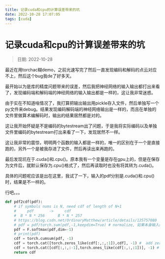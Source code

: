 ```yaml
---
title: 记录cuda和cpu的计算误差带来的坑
date: 2022-10-28 17:07:05
tags: [cuda]
---
```

# 记录cuda和cpu的计算误差带来的坑
> 日期: 2022-10-28

最近在用torchac糊demo，之前光速写完了然后一直发现编码和解码的点云对应不上，然后这个bug我de了好多天。

最开始以为是库的精度问题带来的误差，然后我把神经网络的输入输出都打出来看了，发现编码端和解码端的神经网络的输入输出都是一样的，这让我非常迷惑。

由于实在不知道啥情况了，我打算把输出输出用pickle存入文件，然后单独写一个py文件来debug。结果发现编码解码端的神经网络输出是一样的，而且在单独的文件里做算术编解码时，输出的结果居然都是对的。

这让我开始怀疑是不是编码的bytestream出了问题，于是我将实际编码以及单独文件里编码的bytestream打出来看了一下，发现居然不一样。

这让我非常的震惊，明明两个函数的输入都是一样的，唯一的区别在于一个是直接跑的，另外一个是被我存进了文件，然后再读出来再跑的。

最后发现坑在于.cuda()和.cpu()。原本我有一个变量是存在gpu上的，但是在保存为文件后，就默认保存为.cpu()格式了，然后再读取时也没有将其转为.cuda()。

具体的问题呢应该是出在这里，我试了一下，输入的pdf分别是.cuda()和.cpu()时，结果是不一样的。

行吧。。。
```python
def pdf2cdf(pdf):
    # if symbols nums is N, need cdf of length of N+1
    #     pdf       ->     cdf
    #  B * N * 256      B * N * 257
    # https://blog.csdn.net/OrdinaryMatthew/article/details/125757080
    # pdf = pdf/torch.sum(pdf,-1,keepdim=True) # normalize, 如果本身输入的pdf之和为1，则不需要这行
    pdf = F.softmax(pdf,dim=-1)
    # print(pdf)
    cdf = torch.cumsum(pdf, -1)
    cdf = torch.cat([torch.zeros_like(cdf[:,:,:1]),cdf], -1) #  add zero in the front
    cdf = torch.cat([cdf[:,:,:-1],torch.ones_like(cdf[:,:,:1])], -1) # add one in the back (其实最后是有0的，但是一般来说会超过1一点点，所以这里直接把最后的1.000几几直接替换为1)
    return cdf

```
